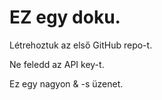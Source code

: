 # EZ egy doku.

Létrehoztuk az első GitHub repo-t.

Ne feledd az API key-t.

Ez egy nagyon & -s üzenet.
